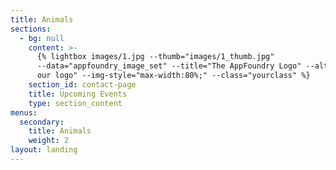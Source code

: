 ```yaml
---
title: Animals
sections:
  - bg: null
    content: >-
      {% lightbox images/1.jpg --thumb="images/1_thumb.jpg"
      --data="appfoundry_image_set" --title="The AppFoundry Logo" --alt="This is
      our logo" --img-style="max-width:80%;" --class="yourclass" %}
    section_id: contact-page
    title: Upcoming Events
    type: section_content
menus:
  secondary:
    title: Animals
    weight: 2
layout: landing
---
```


